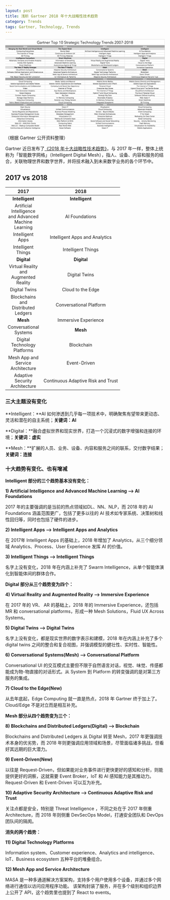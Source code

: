 ```yaml
---
layout: post
title: 浅析 Gartner 2018 年十大战略性技术趋势
category: Trends
tags: Gartner, Technology, Trends
---
```


![Gartner Top 10 Strategic Technology Trends](/images/GartnerTop10Trends.png)

（根据 Gartner 公开资料整理）

Gartner 近日发布了[《2018 年十大战略性技术趋势》](http://www.gartner.com/smarterwithgartner/gartner-top-10-strategic-technology-trends-for-2018)，与 2017 年一样，整体上统称为「智能数字网格」（Intelligent Digital Mesh），指人、设备、内容和服务的结合，关联物理世界和数字世界，并将技术融入到未来数字业务的各个环节中。



## 2017 vs 2018

<style>
table th:first-of-type {
    width: 100px;
}
</style>

|                   2017                   |                2018                |
| :--------------------------------------: | :--------------------------------: |
|             **Intelligent**              |          **Intelligent**           |
| Artificial Intelligence and Advanced Machine Learning |           AI Foundations           |
|             Intelligent Apps             |   Intelligent Apps and Analytics   |
|            Intelligent Things            |         Intelligent Things         |
|               **Digital**                |            **Digital**             |
|  Virtual Reality and Augmented Reality   |           Digital Twins            |
|              Digital Twins               |         Cloud to the Edge          |
|   Blockchains and Distributed Ledgers    |      Conversational Platform       |
|                 **Mesh**                 |        Immersive Experience        |
|          Conversational Systems          |              **Mesh**              |
|       Digital Technology Platforms       |             Blockchain             |
|    Mesh App and Service Architecture     |            Event-Driven            |
|      Adaptive Security Architecture      | Continuous Adaptive Risk and Trust |



### 三大主题没有变化 

**Intelligent：**AI 如何渗透到几乎每一项技术中，明确聚焦有望带来更动态、灵活和潜在的自主系统；**关键词：AI**

**Digital：**融合虚拟世界和现实世界，打造一个沉浸式的数字增强和连接的环境；**关键词：虚实**

**Mesh：**扩展的人员、业务、设备、内容和服务之间的联系，交付数字结果；**关键词：连接**



### 十大趋势有变化、也有增减

**Intelligent 部分的三个趋势基本没有变化：**

**1) Artificial Intelligence and Advanced Machine Learning —> AI Foundations**

2017 年的主要强调的是当前的热点领域如DL、NN、NLP，而 2018 年的 AI Foundations 涵盖范围更广，包括了更多以往的 AI 技术如专家系统、决策树和线性回归等，同时也包括了硬件的进步。



**2) Intelligent Apps —> Intelligent Apps and Analytics**

在 2017年 Intelligent Apps 的基础上，2018 年增加了 Analytics，从三个细分领域 Analytics、Process、User Experience 发挥 AI 的价值。



**3) Intelligent Things —> Intelligent Things**

名字上没有变化，2018 年在内涵上补充了 Swarm Intelligence，从单个智能体演化到智能体间的群体合作。



**Digital 部分从三个趋势变为四个：**

**4) Virtual Reality and Augmented Reality —> Immersive Experience**

在 2017 年的 VR、 AR 的基础上，2018 年的 Immersive Experience，还包括 MR 和 conversational platforms，形成一种 Mesh Solutions，Fluid UX Across Systems。



**5) Digital Twins —> Digital Twins**

名字上没有变化，都是现实世界的数字表示和建模，2018 年在内涵上补充了多个 digital twins 之间的整合和复合视图，并强调模型的健壮性、实时性、智能性。

**6) Conversational Systems(Mesh) —> Conversational Platform**

Conversational UI 的交互模式主要但不限于自然语言对话，视觉、味觉、传感都能成为物-物直接的对话形式。从 System 到 Platform 的转变强调的是对第三方服务的集成。



**7) Cloud to the Edge(New)**

从去年底起，Edge Computing 就一直是热点，2018 年 Gartner 终于加上了。Cloud/Edge 不是对立而是相互补充。



**Mesh 部分从四个趋势变为三个：**

**8) Blockchains and Distributed Ledgers(Digital) —> Blockchain**

Blockchains and Distributed Ledgers 从 Digital 转至 Mesh，2017 年更强调技术本身的优劣势，而 2018 年则更强调应用领域和场景，尽管面临诸多挑战，但看好其远期的巨大潜力。



**9) Event-Driven(New)**

以往是 Request-Driven，但如果能对业务事件进行更快更好的感知和分析，则能提供更好的洞察，这就需要 Event Broker，IoT 和 AI 感知能力是其推动力。Request-Driven 和 Event-Driven 可以互为补充。



**10) Adaptive Security Architecture —> Continuous Adaptive Risk and Trust**

关注点都是安全，特别是 Threat Intelligence ，不同之处在于 2017 年侧重 Architecture，而 2018 年则侧重 DevSecOps Model，打通安全团队和 DevOps 团队间的隔阂。



**消失的两个趋势：**	

**11) Digital Technology Platforms**

Information system、Customer experience、Analytics and intelligence、IoT、Business ecosystem 五种平台的堆叠组合。 



**12) Mesh App and Service Architecture**

MASA 是一种多通道解决方案架构，支持多个用户使用多个设备，并通过多个网络进行通信以访问应用程序功能。 该架构封装了服务，并在多个级别和组织边界上公开了 API，这个趋势里也提到了 React to events。



